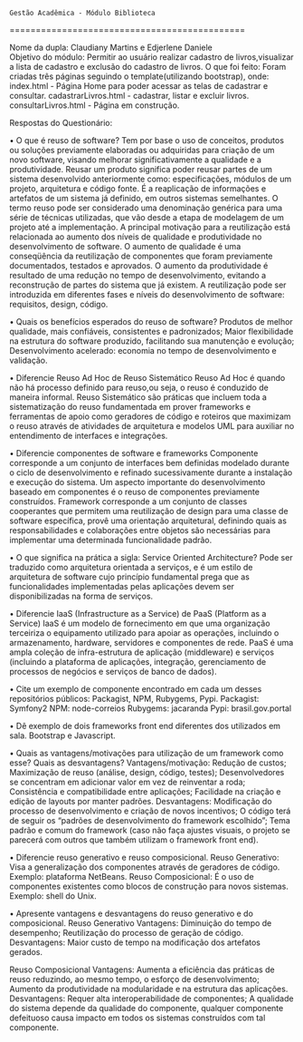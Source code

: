 	Gestão Acadêmica - Módulo Biblioteca
=============================================

Nome da dupla: Claudiany Martins e Edjerlene Daniele	
Objetivo do módulo: Permitir ao usuário realizar cadastro de livros,visualizar a lista de cadastro 
e exclusão do cadastro de livros.
O que foi feito: Foram criadas três páginas seguindo o template(utilizando bootstrap), onde:
index.html - Página Home para poder acessar as telas de cadastrar e consultar.
cadastrarLivros.html - cadastrar, listar e excluir livros. 
consultarLivros.html - Página  em construção.

Respostas do Questionário:

•	O que é reuso de software?
Tem por base o uso de conceitos, produtos ou soluções previamente elaboradas ou adquiridas para 
criação de um novo software, visando melhorar significativamente a qualidade e a produtividade. 
Reusar um produto significa poder reusar partes de um sistema desenvolvido anteriormente como: 
especificações, módulos de um projeto, arquitetura e código fonte. É a reaplicação de informações 
e artefatos de um sistema já definido, em outros sistemas semelhantes. O termo reuso pode ser 
considerado uma denominação genérica para uma série de técnicas utilizadas, que vão desde a 
etapa de modelagem de um projeto até a implementação.
A principal motivação para a reutilização está relacionada ao aumento dos níveis de qualidade e 
produtividade no desenvolvimento de software. O aumento de qualidade é uma conseqüência da 
reutilização de componentes que foram previamente documentados, testados e aprovados. 
O aumento da produtividade é resultado de uma redução no tempo de desenvolvimento, evitando 
a reconstrução de partes do sistema que já existem. A reutilização pode ser introduzida em 
diferentes fases e níveis do desenvolvimento de software: requisitos, design, código.

•	Quais os benefícios esperados do reuso de software?
Produtos de melhor qualidade, mais confiáveis, consistentes e padronizados;
Maior flexibilidade na estrutura do software produzido, facilitando sua manutenção e evolução;
Desenvolvimento acelerado: economia no tempo de desenvolvimento e validação.

•	Diferencie Reuso Ad Hoc de Reuso Sistemático
Reuso Ad Hoc é quando não há processo definido para reuso,ou seja, o reuso é conduzido de maneira informal.
Reuso Sistemático são práticas que incluem toda a sistematização do reuso fundamentada em prover 
frameworks e ferramentas de apoio como geradores de código e roteiros que maximizam o reuso através 
de atividades de arquitetura e modelos UML para auxiliar no entendimento de interfaces e integrações.

•	Diferencie componentes de software e frameworks
Componente corresponde a um conjunto de interfaces bem definidas modelado durante o ciclo de 
desenvolvimento e refinado sucessivamente durante a instalação e execução do sistema. Um aspecto 
importante do desenvolvimento baseado em componentes é o reuso de componentes previamente construídos.
Framework corresponde a um conjunto de classes cooperantes que permitem uma reutilização de design 
para uma classe de software específica, provê uma orientação arquitetural, definindo quais as 
responsabilidades e colaborações entre objetos são necessárias para implementar uma determinada 
funcionalidade padrão.

•	O que significa na prática a sigla: Service Oriented Architecture?
Pode ser traduzido como arquitetura orientada a serviços, e é um estilo de arquitetura de software 
cujo princípio fundamental prega que as funcionalidades implementadas pelas aplicações devem ser 
disponibilizadas na forma de serviços.

•	Diferencie IaaS (Infrastructure as a Service) de PaaS (Platform as a Service)
IaaS é um modelo de fornecimento em que uma organização terceiriza o equipamento utilizado 
para apoiar as operações, incluindo o armazenamento, hardware, servidores e componentes de rede.
PaaS é uma ampla coleção de infra-estrutura de aplicação (middleware) e serviços (incluindo 
a plataforma de aplicações, integração, gerenciamento de processos de negócios e serviços de banco de dados).

•	Cite um exemplo de componente encontrado em cada um desses repositórios públicos: Packagist, NPM, Rubygems, Pypi.
Packagist: Symfony2
NPM: node-correios
Rubygems: jacaranda
Pypi: brasil.gov.portal

•	Dê exemplo de dois frameworks front end diferentes dos utilizados em sala.
Bootstrap e Javascript.

•	Quais as vantagens/motivações para utilização de um framework como esse? Quais as desvantagens?
Vantagens/motivação: 
Redução de custos;
Maximização de reuso (análise, design, código, testes); 
Desenvolvedores se concentram em adicionar valor em vez de reinventar a roda;
Consistência e compatibilidade entre aplicações;
Facilidade na criação e edição de layouts por manter padrões.
Desvantagens: 
Modificação do processo de desenvolvimento e criação de novos incentivos;
O código terá de seguir os “padrões de desenvolvimento do framework escolhido”;
Tema padrão e comum do framework (caso não faça ajustes visuais, o projeto se parecerá com outros que 
também utilizam o framework front end).

•	Diferencie reuso generativo e reuso composicional.
Reuso Generativo: Visa a generalização dos componentes através de geradores de código. 
Exemplo: plataforma NetBeans.
Reuso Composicional: É o uso de componentes existentes como blocos de construção para novos sistemas. 
Exemplo: shell do Unix.

•	Apresente vantagens e desvantagens do reuso generativo e do composicional. 
Reuso Generativo
Vantagens: 
Diminuição do tempo de desempenho; 
Reutilização do processo de geração de código.
Desvantagens: 
Maior custo de tempo na modificação dos artefatos gerados.

Reuso Composicional
Vantagens:
Aumenta a eficiência das práticas de reuso reduzindo, ao mesmo tempo, o esforço de desenvolvimento; 
Aumento da produtividade na modularidade e na estrutura das aplicações.
Desvantagens: 
Requer alta interoperabilidade de componentes; 
A qualidade do sistema depende da qualidade do componente, qualquer componente defeituoso causa impacto 
em todos os sistemas construídos com tal componente.



